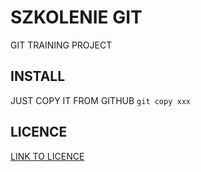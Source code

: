 # SZKOLENIE GIT

GIT TRAINING PROJECT 

## INSTALL

JUST COPY IT FROM GITHUB
```git copy xxx```

## LICENCE
[LINK TO LICENCE](/LICENCE.MD)

